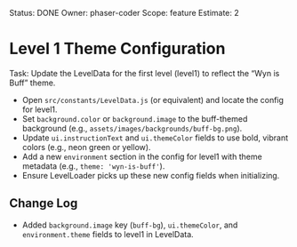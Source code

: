 Status: DONE
Owner: phaser-coder
Scope: feature
Estimate: 2

# Level 1 Theme Configuration

Task: Update the LevelData for the first level (level1) to reflect the “Wyn is Buff” theme.
  - Open `src/constants/LevelData.js` (or equivalent) and locate the config for level1.
  - Set `background.color` or `background.image` to the buff-themed background (e.g., `assets/images/backgrounds/buff-bg.png`).
  - Update `ui.instructionText` and `ui.themeColor` fields to use bold, vibrant colors (e.g., neon green or yellow).
  - Add a new `environment` section in the config for level1 with theme metadata (e.g., `theme: 'wyn-is-buff'`).
  - Ensure LevelLoader picks up these new config fields when initializing.
  
## Change Log
- Added `background.image` key (`buff-bg`), `ui.themeColor`, and `environment.theme` fields to level1 in LevelData.